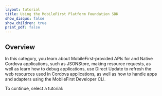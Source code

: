 ```yaml
---
layout: tutorial
title: Using the MobileFirst Platform Foundation SDK
show_disqus: false
show_children: true
print_pdf: false
---
```

## Overview
In this category, you learn about MobileFirst-provided APIs for and Native Cordova applications, such as JSONStore, making resource requests, as well as learn how to debug applications, use Direct Update to refresh the web resources used in Cordova applications, as well as how to handle apps and adapters using the MobileFirst Developer CLI.

To continue, select a tutorial:
